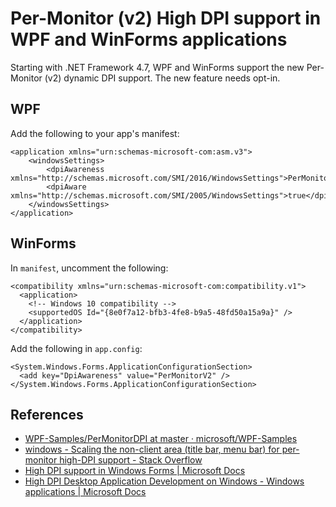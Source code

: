 # Per-Monitor (v2) High DPI support in WPF and WinForms applications

Starting with .NET Framework 4.7, WPF and WinForms support the new Per-Monitor (v2) dynamic DPI support. The new feature needs opt-in.

## WPF

Add the following to your app's manifest:

```
<application xmlns="urn:schemas-microsoft-com:asm.v3">
    <windowsSettings>
        <dpiAwareness xmlns="http://schemas.microsoft.com/SMI/2016/WindowsSettings">PerMonitorV2,PerMonitor</dpiAwareness>
        <dpiAware xmlns="http://schemas.microsoft.com/SMI/2005/WindowsSettings">true</dpiAware>
    </windowsSettings>
</application>
```

## WinForms

In `manifest`, uncomment the following:

```
<compatibility xmlns="urn:schemas-microsoft-com:compatibility.v1">
  <application>
    <!-- Windows 10 compatibility -->
    <supportedOS Id="{8e0f7a12-bfb3-4fe8-b9a5-48fd50a15a9a}" />
  </application>
</compatibility>
```

Add the following in `app.config`:

```
<System.Windows.Forms.ApplicationConfigurationSection>
  <add key="DpiAwareness" value="PerMonitorV2" />
</System.Windows.Forms.ApplicationConfigurationSection>
```

## References

* [WPF-Samples/PerMonitorDPI at master · microsoft/WPF-Samples](https://github.com/microsoft/WPF-Samples/tree/master/PerMonitorDPI)
* [windows - Scaling the non-client area (title bar, menu bar) for per-monitor high-DPI support - Stack Overflow](https://stackoverflow.com/questions/36864894/scaling-the-non-client-area-title-bar-menu-bar-for-per-monitor-high-dpi-suppo)
* [High DPI support in Windows Forms | Microsoft Docs](https://docs.microsoft.com/en-us/dotnet/framework/winforms/high-dpi-support-in-windows-forms)
* [High DPI Desktop Application Development on Windows - Windows applications | Microsoft Docs](https://docs.microsoft.com/en-us/windows/desktop/hidpi/high-dpi-desktop-application-development-on-windows)